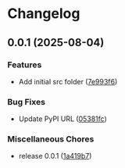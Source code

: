# Changelog

## 0.0.1 (2025-08-04)


### Features

* Add initial src folder ([7e993f6](https://github.com/CoreySpohn/planit-py/commit/7e993f6365070c5ce5634ae1e092e50d63d27b81))


### Bug Fixes

* Update PyPI URL ([05381fc](https://github.com/CoreySpohn/planit-py/commit/05381fc482446f68820558e891c55091d64ca6e2))


### Miscellaneous Chores

* release 0.0.1 ([1a419b7](https://github.com/CoreySpohn/planit-py/commit/1a419b7f8dfc548e5f74c625dc5ff01154b7e93f))
